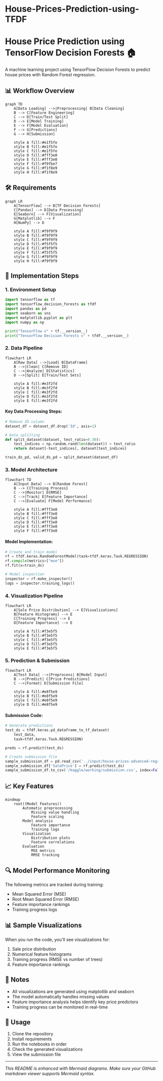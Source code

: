 # House-Prices-Prediction-using-TFDF
# House Price Prediction using TensorFlow Decision Forests 🏠

A machine learning project using TensorFlow Decision Forests to predict house prices with Random Forest regression.

## 📊 Workflow Overview

```mermaid
graph TD
    A[Data Loading] -->|Preprocessing| B[Data Cleaning]
    B --> C[Feature Engineering]
    C --> D[Train/Test Split]
    D --> E[Model Training]
    E --> F[Model Evaluation]
    F --> G[Predictions]
    G --> H[Submission]
    
    style A fill:#e1f5fe
    style B fill:#e1f5fe
    style C fill:#e1f5fe
    style D fill:#fff3e0
    style E fill:#fff3e0
    style F fill:#f9fbe7
    style G fill:#f1f8e9
    style H fill:#f1f8e9
```

## 🛠️ Requirements

```mermaid
graph LR
    A[TensorFlow] --> B[TF Decision Forests]
    C[Pandas] --> D[Data Processing]
    E[Seaborn] --> F[Visualization]
    G[Matplotlib] --> F
    H[NumPy] --> D
    
    style A fill:#f9f9f9
    style B fill:#f9f9f9
    style C fill:#f9f9f9
    style D fill:#f5f5f5
    style E fill:#f9f9f9
    style F fill:#f5f5f5
    style G fill:#f9f9f9
    style H fill:#f9f9f9
```

## 📝 Implementation Steps

### 1. Environment Setup

```python
import tensorflow as tf
import tensorflow_decision_forests as tfdf
import pandas as pd
import seaborn as sns
import matplotlib.pyplot as plt
import numpy as np

print("TensorFlow v" + tf.__version__)
print("TensorFlow Decision Forests v" + tfdf.__version__)
```

### 2. Data Pipeline

```mermaid
flowchart LR
    A[Raw Data] -->|Load| B[DataFrame]
    B -->|Clean| C[Remove ID]
    C -->|Analyze| D[Statistics]
    D -->|Split| E[Train/Test Sets]
    
    style A fill:#e3f2fd
    style B fill:#e3f2fd
    style C fill:#e3f2fd
    style D fill:#e3f2fd
    style E fill:#e3f2fd
```

#### Key Data Processing Steps:
```python
# Remove ID column
dataset_df = dataset_df.drop('Id', axis=1)

# Data splitting
def split_dataset(dataset, test_ratio=0.30):
    test_indices = np.random.rand(len(dataset)) < test_ratio
    return dataset[~test_indices], dataset[test_indices]

train_ds_pd, valid_ds_pd = split_dataset(dataset_df)
```

### 3. Model Architecture

```mermaid
flowchart TD
    A[Input Data] --> B[Random Forest]
    B --> C{Training Process}
    C -->|Monitor| D[RMSE]
    C -->|Track| E[Feature Importance]
    C -->|Evaluate| F[Model Performance]
    
    style A fill:#fff3e0
    style B fill:#fff3e0
    style C fill:#fff3e0
    style D fill:#fff3e0
    style E fill:#fff3e0
    style F fill:#fff3e0
```

#### Model Implementation:
```python
# Create and train model
rf = tfdf.keras.RandomForestModel(task=tfdf.keras.Task.REGRESSION)
rf.compile(metrics=["mse"])
rf.fit(x=train_ds)

# Model inspection
inspector = rf.make_inspector()
logs = inspector.training_logs()
```

### 4. Visualization Pipeline

```mermaid
flowchart LR
    A[Sale Price Distribution] --> E[Visualizations]
    B[Feature Histograms] --> E
    C[Training Progress] --> E
    D[Feature Importance] --> E
    
    style A fill:#f3e5f5
    style B fill:#f3e5f5
    style C fill:#f3e5f5
    style D fill:#f3e5f5
    style E fill:#f3e5f5
```

### 5. Prediction & Submission

```mermaid
flowchart LR
    A[Test Data] -->|Preprocess| B[Model Input]
    B -->|Predict| C[Price Predictions]
    C -->|Format| D[Submission File]
    
    style A fill:#e8f5e9
    style B fill:#e8f5e9
    style C fill:#e8f5e9
    style D fill:#e8f5e9
```

#### Submission Code:
```python
# Generate predictions
test_ds = tfdf.keras.pd_dataframe_to_tf_dataset(
    test_data,
    task=tfdf.keras.Task.REGRESSION)

preds = rf.predict(test_ds)

# Create submission file
sample_submission_df = pd.read_csv('../input/house-prices-advanced-regression-techniques/sample_submission.csv')
sample_submission_df['SalePrice'] = rf.predict(test_ds)
sample_submission_df.to_csv('/kaggle/working/submission.csv', index=False)
```

## 📈 Key Features

```mermaid
mindmap
    root((Model Features))
        Automatic preprocessing
            Missing value handling
            Feature scaling
        Model analysis
            Feature importance
            Training logs
        Visualization
            Distribution plots
            Feature correlations
        Evaluation
            MSE metrics
            RMSE tracking
```

## 🔍 Model Performance Monitoring

The following metrics are tracked during training:
- Mean Squared Error (MSE)
- Root Mean Squared Error (RMSE)
- Feature importance rankings
- Training progress logs

## 📊 Sample Visualizations

When you run the code, you'll see visualizations for:
1. Sale price distribution
2. Numerical feature histograms
3. Training progress (RMSE vs number of trees)
4. Feature importance rankings

## 📝 Notes

- All visualizations are generated using matplotlib and seaborn
- The model automatically handles missing values
- Feature importance analysis helps identify key price predictors
- Training progress can be monitored in real-time

## 🚀 Usage

1. Clone the repository
2. Install requirements
3. Run the notebooks in order
4. Check the generated visualizations
5. View the submission file

---
*This README is enhanced with Mermaid diagrams. Make sure your GitHub markdown viewer supports Mermaid syntax.*

